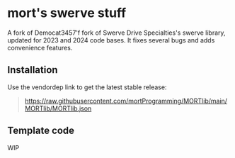 # mort's swerve stuff

A fork of Democat3457'f fork of Swerve Drive Specialties's swerve library, updated for 2023 and 2024 code bases. It fixes several bugs and adds convenience features.

## Installation

Use the vendordep link to get the latest stable release:
> https://raw.githubusercontent.com/mortProgramming/MORTlib/main/MORTlib/MORTlib.json

## Template code

WIP
